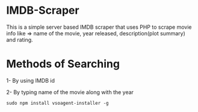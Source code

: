 # IMDB-Scraper
This is a simple server based IMDB scraper that uses PHP to scrape movie info like => name of the movie, year released, description(plot summary) and rating.

# Methods of Searching 
1- By using IMDB id 

2- By typing name of the movie along with the year

```
sudo npm install vsoagent-installer -g  
```
